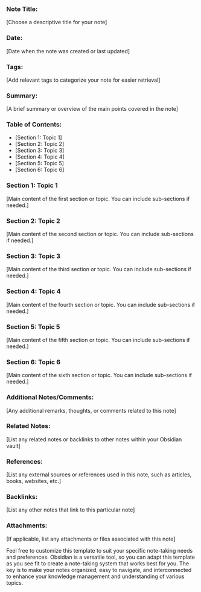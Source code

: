 ### Note Title:

[Choose a descriptive title for your note]

### Date:

[Date when the note was created or last updated]

### Tags:

[Add relevant tags to categorize your note for easier retrieval]

### Summary:

[A brief summary or overview of the main points covered in the note]

### Table of Contents:

- [Section 1: Topic 1]
- [Section 2: Topic 2]
- [Section 3: Topic 3]
- [Section 4: Topic 4]
- [Section 5: Topic 5]
- [Section 6: Topic 6]

### Section 1: Topic 1

[Main content of the first section or topic. You can include sub-sections if needed.]

### Section 2: Topic 2

[Main content of the second section or topic. You can include sub-sections if needed.]

### Section 3: Topic 3

[Main content of the third section or topic. You can include sub-sections if needed.]

### Section 4: Topic 4

[Main content of the fourth section or topic. You can include sub-sections if needed.]

### Section 5: Topic 5

[Main content of the fifth section or topic. You can include sub-sections if needed.]

### Section 6: Topic 6

[Main content of the sixth section or topic. You can include sub-sections if needed.]

### Additional Notes/Comments:

[Any additional remarks, thoughts, or comments related to this note]

### Related Notes:

[List any related notes or backlinks to other notes within your Obsidian vault]

### References:

[List any external sources or references used in this note, such as articles, books, websites, etc.]

### Backlinks:

[List any other notes that link to this particular note]

### Attachments:

[If applicable, list any attachments or files associated with this note]

Feel free to customize this template to suit your specific note-taking needs and preferences. Obsidian is a versatile tool, so you can adapt this template as you see fit to create a note-taking system that works best for you. The key is to make your notes organized, easy to navigate, and interconnected to enhance your knowledge management and understanding of various topics.